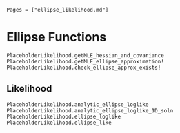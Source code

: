 ```@index
Pages = ["ellipse_likelihood.md"]
```

# Ellipse Functions

```@docs
PlaceholderLikelihood.getMLE_hessian_and_covariance
PlaceholderLikelihood.getMLE_ellipse_approximation!
PlaceholderLikelihood.check_ellipse_approx_exists!
```

## Likelihood

```@docs
PlaceholderLikelihood.analytic_ellipse_loglike
PlaceholderLikelihood.analytic_ellipse_loglike_1D_soln
PlaceholderLikelihood.ellipse_loglike
PlaceholderLikelihood.ellipse_like
```